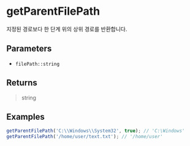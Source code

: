 # getParentFilePath <Lang js />

<NodeRequired ko />

지정된 경로보다 한 단계 위의 상위 경로를 반환합니다.

## Parameters

- `filePath::string`

## Returns

> string

## Examples

```javascript
getParentFilePath('C:\\Windows\\System32', true); // 'C:\Windows'
getParentFilePath('/home/user/text.txt'); // '/home/user'
```

